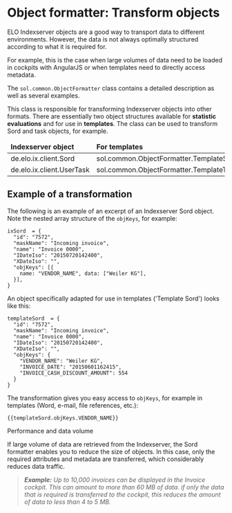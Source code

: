 <h1>Object formatter: Transform objects</h1>
<p>ELO Indexserver objects are a good way to transport data to different environments. However, the data is not always optimally structured according to what it is required for. </p>
<p>For example, this is the case when large volumes of data need to be loaded in cockpits with AngularJS or when templates need to directly access metadata. </p>
<p>The <code>sol.common.ObjectFormatter</code> class contains a detailed description as well as several examples.</p>
<p>This class is responsible for transforming Indexserver objects into other formats. There are essentially two object structures available for <span
style='font-weight:bold'>statistic evaluations</span> and for use in <span
style='font-weight:bold'>templates</span>. The class can be used to transform Sord and task objects, for example.</p>
<table><thead><tr><td><span
style='font-weight:bold'>Indexserver object</span></td><td><span
style='font-weight:bold'>For templates</span></td><td><span
style='font-weight:bold'>For statistical evaluations</span></td></tr></thead><tbody><tr><td>    de.elo.ix.client.Sord</td><td>    sol.common.ObjectFormatter.TemplateSord</td><td>    sol.common.ObjectFormatter.StatisticSord</td></tr><tr><td>    de.elo.ix.client.UserTask</td><td>    sol.common.ObjectFormatter.TemplateTask</td><td>    sol.common.ObjectFormatter.StatisticTask</td></tr></tbody></table>

<h2>Example of a transformation</h2>
<p>The following is an example of an excerpt of an Indexserver Sord object. Note the nested array structure of the <code>objKeys</code>, for example:</p>
<pre><code>ixSord  = {
  &quot;id&quot;: &quot;7572&quot;,
  &quot;maskName&quot;: &quot;Incoming invoice&quot;,
  &quot;name&quot;: &quot;Invoice 0000&quot;,
  &quot;IDateIso&quot;: &quot;20150720142400&quot;,
  &quot;XDateIso&quot;: &quot;&quot;,
  &quot;objKeys&quot;: [{
    name: &quot;VENDOR_NAME&quot;, data: [&quot;Weiler KG&quot;],
  }],
}
</code></pre>
<p>An object specifically adapted for use in templates ('Template Sord') looks like this:</p>
<pre><code>templateSord  = {
  &quot;id&quot;: &quot;7572&quot;,
  &quot;maskName&quot;: &quot;Incoming invoice&quot;,
  &quot;name&quot;: &quot;Invoice 0000&quot;,
  &quot;IDateIso&quot;: &quot;20150720142400&quot;,
  &quot;XDateIso&quot;: &quot;&quot;,
  &quot;objKeys&quot;: {
    &quot;VENDOR_NAME&quot;: &quot;Weiler KG&quot;,
    &quot;INVOICE_DATE&quot;: &quot;20150601162415&quot;,
    &quot;INVOICE_CASH_DISCOUNT_AMOUNT&quot;: 554
  }
}
</code></pre>
<p>The transformation gives you easy access to <code>objKeys</code>, for example in templates (Word, e-mail, file references, etc.):</p>
<pre><code>{{templateSord.objKeys.VENDOR_NAME}}
</code></pre>
<p>Performance and data volume</p>
<p>If large volume of data are retrieved from the Indexserver, the Sord formatter enables you to reduce the size of objects. In this case, only the required attributes and metadata are transferred, which considerably reduces data traffic.</p>
<blockquote>
<p><span
style='font-weight:bold;font-style:italic'>Example:</span><span
style='font-style:italic'> Up to 10,000 invoices can be displayed in the Invoice cockpit. This can amount to more than 60 MB of data. if only the data that is required is transferred to the cockpit, this reduces the amount of data to less than 4 to 5 MB.</span></p>
</blockquote>

